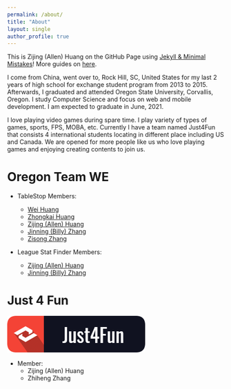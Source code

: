 ```yaml
---
permalink: /about/
title: "About"
layout: single
author_profile: true
---
```


This is Zijing (Allen) Huang on the GitHub Page using [Jekyll & Minimal Mistakes](https://mademistakes.com/work/minimal-mistakes-jekyll-theme/)!
More guides on [here](https://mmistakes.github.io/minimal-mistakes/docs/quick-start-guide/).

I come from China, went over to, Rock Hill, SC, United States for my last 2 years of high school for exchange student program from 2013 to 2015.
Afterwards, I graduated and attended Oregon State University, Corvallis, Oregon. I study Computer Science and focus on web and mobile development. 
I am expected to graduate in June, 2021.

I love playing video games during spare time. I play variety of types of games, sports, FPS, MOBA, etc.
Currently I have a team named Just4Fun that consists 4 international students locating in different place including US and Canada. We are opened for more people like us who love playing games and enjoying creating contents to join us.

Oregon Team WE
==============
* TableStop Members: 
  * [Wei Huang](https://github.com/huangwei0) 
  * [Zhongkai Huang](https://github.com/Matalife) 
  * [Zijing (Allen) Huang](https://github.com/LuSuAllen) 
  * [Jinning (Billy) Zhang](https://github.com/jinningzhang6) 
  * [Zisong Zhang](https://github.com/zisongzhang) 

* League Stat Finder Members: 
  * [Zijing (Allen) Huang](https://github.com/LuSuAllen) 
  * [Jinning (Billy) Zhang](https://github.com/jinningzhang6)

Just 4 Fun
==========
![Image of Just4Fun](../assets/images/Just4Fun.png)
* Member:
  * Zijing (Allen) Huang
  * Zhiheng Zhang

